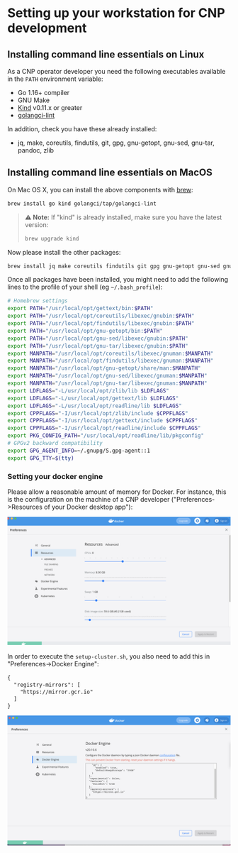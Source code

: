 # Setting up your workstation for CNP development

## Installing command line essentials on Linux

As a CNP operator developer you need the following executables available in
the `PATH` environment variable:

- Go 1.16+ compiler
- GNU Make
- [Kind](https://kind.sigs.k8s.io/) v0.11.x or greater
- [golangci-lint](https://github.com/golangci/golangci-lint)

In addition, check you have these already installed:

- jq, make, coreutils, findutils, git, gpg, gnu-getopt, gnu-sed, gnu-tar, pandoc, zlib

## Installing command line essentials on MacOS

On Mac OS X, you can install the above components with [brew](https://brew.sh/):

``` bash
brew install go kind golangci/tap/golangci-lint
```

>**⚠️ Note:**
>If "kind" is already installed, make sure you have the latest version:
>
>``` bash
>brew upgrade kind
>```

Now please install the other packages:

``` bash
brew install jq make coreutils findutils git gpg gnu-getopt gnu-sed gnu-tar pandoc zlib
```

Once all packages have been installed, you might need to add the following lines to the profile of your shell (eg `~/.bash_profile`):

``` bash
# Homebrew settings
export PATH="/usr/local/opt/gettext/bin:$PATH"
export PATH="/usr/local/opt/coreutils/libexec/gnubin:$PATH"
export PATH="/usr/local/opt/findutils/libexec/gnubin:$PATH"
export PATH="/usr/local/opt/gnu-getopt/bin:$PATH"
export PATH="/usr/local/opt/gnu-sed/libexec/gnubin:$PATH"
export PATH="/usr/local/opt/gnu-tar/libexec/gnubin:$PATH"
export MANPATH="/usr/local/opt/coreutils/libexec/gnuman:$MANPATH"
export MANPATH="/usr/local/opt/findutils/libexec/gnuman:$MANPATH"
export MANPATH="/usr/local/opt/gnu-getopt/share/man:$MANPATH"
export MANPATH="/usr/local/opt/gnu-sed/libexec/gnuman:$MANPATH"
export MANPATH="/usr/local/opt/gnu-tar/libexec/gnuman:$MANPATH"
export LDFLAGS="-L/usr/local/opt/zlib/lib $LDFLAGS"
export LDFLAGS="-L/usr/local/opt/gettext/lib $LDFLAGS"
export LDFLAGS="-L/usr/local/opt/readline/lib $LDFLAGS"
export CPPFLAGS="-I/usr/local/opt/zlib/include $CPPFLAGS"
export CPPFLAGS="-I/usr/local/opt/gettext/include $CPPFLAGS"
export CPPFLAGS="-I/usr/local/opt/readline/include $CPPFLAGS"
export PKG_CONFIG_PATH="/usr/local/opt/readline/lib/pkgconfig"
# GPGv2 backward compatibility
export GPG_AGENT_INFO=~/.gnupg/S.gpg-agent::1
export GPG_TTY=$(tty)
```

### Setting your docker engine

Please allow a reasonable amount of memory for Docker.
For instance, this is the configuration on the machine of a CNP developer
("Preferences->Resources of your Docker desktop app"):

![](docs/images/docker_resources.png)

In order to execute the `setup-cluster.sh`, you also need to add this in "Preferences->Docker Engine":

```
{
  "registry-mirrors": [
    "https://mirror.gcr.io"
  ]
}
```

![](docs/images/docker_settings.png)
